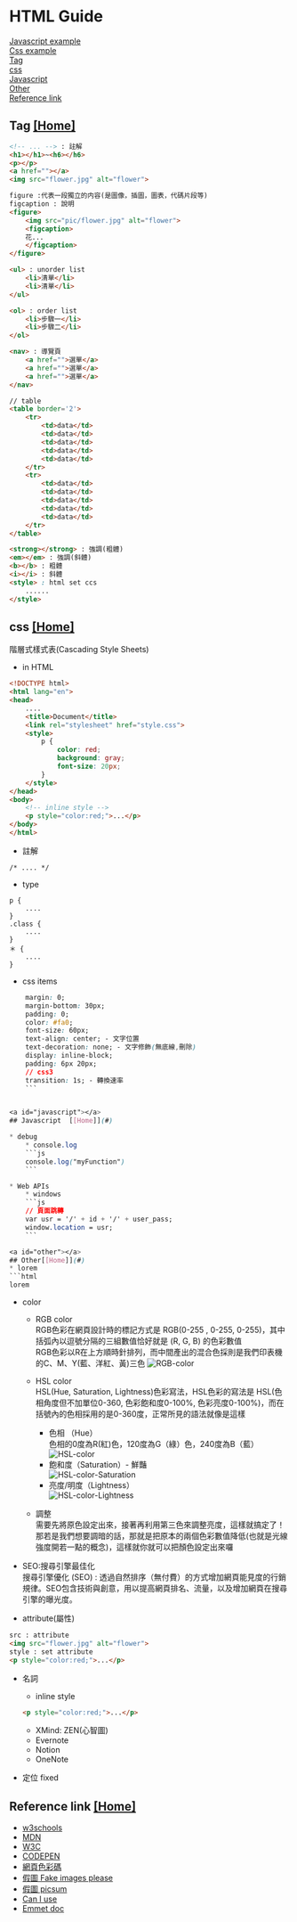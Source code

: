 # HTML Guide  

[Javascript example](./js_example.md)  
[Css example](./css_example.md)  
[Tag](#tag)  
[css](#css)  
[Javascript](#javascript)  
[Other](#other)  
[Reference link](#ref_link)  

<a id="tag"></a>
## Tag  [[Home]](#)  
```html
<!-- ... --> : 註解
<h1></h1>~<h6></h6>
<p></p>
<a href=""></a>
<img src="flower.jpg" alt="flower">

figure :代表一段獨立的内容(是圖像，插圖，圖表，代碼片段等)
figcaption : 說明
<figure>
	<img src="pic/flower.jpg" alt="flower">
	<figcaption>
	花...
	</figcaption>
</figure>

<ul> : unorder list
	<li>清單</li>
	<li>清單</li>
</ul>

<ol> : order list
	<li>步驟一</li>
	<li>步驟二</li>
</ol>

<nav> : 導覽頁
	<a href="">選單</a>
	<a href="">選單</a>
	<a href="">選單</a>
</nav>

// table 
<table border='2'>
	<tr>
		<td>data</td>
		<td>data</td>
		<td>data</td>
		<td>data</td>
		<td>data</td>
	</tr>
	<tr>
		<td>data</td>
		<td>data</td>
		<td>data</td>
		<td>data</td>
		<td>data</td>
	</tr>
</table>

<strong></strong> : 強調(粗體)
<em></em> : 強調(斜體)
<b></b> : 粗體
<i></i> : 斜體
<style> : html set ccs
	......
</style>
```

<a id="css"></a>
## css  [[Home]](#)  
階層式樣式表(Cascading Style Sheets)  
*	in HTML  
```html
<!DOCTYPE html>
<html lang="en">
<head>
	....
	<title>Document</title>
	<link rel="stylesheet" href="style.css">
	<style>
		p {
			color: red;
			background: gray;
			font-size: 20px;
		}
	</style>
</head>
<body>
	<!-- inline style -->
	<p style="color:red;">...</p>
</body>
</html>
```

* 註解  
```
/* .... */ 
```

* type  
```
p {
	....
}
.class {
	....
}
＊ {
	....
}
```

* css items 
```css
	margin: 0;
	margin-bottom: 30px;
	padding: 0;
	color: #fa0;
	font-size: 60px;
	text-align: center; - 文字位置
	text-decoration: none; - 文字修飾(無底線,刪除)
	display: inline-block; 
	padding: 6px 20px;
	// css3
	transition: 1s; - 轉換速率
	```


<a id="javascript"></a>
## Javascript  [[Home]](#)  

* debug  
	* console.log  
	```js
	console.log("myFunction")
	```

* Web APIs 
	* windows  
	```js
	// 頁面跳轉
	var usr = '/' + id + '/' + user_pass;
	window.location = usr;
	```

<a id="other"></a>
## Other[[Home]](#)  
* lorem  
```html
lorem
```

* color  
	* RGB color  
	RGB色彩在網頁設計時的標記方式是 RGB(0-255 , 0-255, 0-255)，其中括弧內以逗號分隔的三組數值恰好就是 (R, G, B) 的色彩數值  
	RGB色彩以R在上方順時針排列，而中間產出的混合色採則是我們印表機的C、M、Y(藍、洋紅、黃)三色
	![RGB-color](RGB-color.png)

	* HSL color  
	HSL(Hue, Saturation, Lightness)色彩寫法，HSL色彩的寫法是 HSL(色相角度但不加單位0-360, 色彩飽和度0-100%, 色彩亮度0-100%)，而在括號內的色相採用的是0-360度，正常所見的語法就像是這樣  
		* 色相 （Hue）  
		色相的0度為R(紅)色，120度為G（綠）色，240度為B（藍）  
		![HSL-color](HSL-color.png)
		* 飽和度（Saturation）- 鮮豔   
		![HSL-color-Saturation](HSL-color-Saturation.png)
		* 亮度/明度（Lightness）  
		![HSL-color-Lightness](HSL-color-Lightness.png)

	* 調整  
	需要先將原色設定出來，接著再利用第三色來調整亮度，這樣就搞定了！那若是我們想要調暗的話，那就是把原本的兩個色彩數值降低(也就是光線強度開若一點的概念)，這樣就你就可以把顏色設定出來囉  

* SEO:搜尋引擎最佳化  
搜尋引擎優化 (SEO) : 透過自然排序（無付費）的方式增加網頁能見度的行銷規律。SEO包含技術與創意，用以提高網頁排名、流量，以及增加網頁在搜尋引擎的曝光度。  

* attribute(屬性) 
```html
src : attribute
<img src="flower.jpg" alt="flower">
style : set attribute  
<p style="color:red;">...</p>
```

* 名詞  
	* inline style  
	```html
	<p style="color:red;">...</p>
	```

	* XMind: ZEN(心智圖)  
	* Evernote
	* Notion
	* OneNote 


* 定位
	fixed 

<a id="ref_link"></a>
## Reference link  [[Home]](#)  
* [w3schools](https://www.w3schools.com/)  
* [MDN](https://developer.mozilla.org/zh-TW/)  
* [W3C](https://www.w3.org/)  
* [CODEPEN](https://codepen.io/)  
* [網頁色彩碼](http://csscoke.com/2015/01/01/rgb-hsl-hex/)  
* [假圖 Fake images please](https://fakeimg.pl/)  
* [假圖 picsum](https://picsum.photos/)  
* [Can I use](https://caniuse.com/)  
* [Emmet doc](https://docs.emmet.io/cheat-sheet/)  